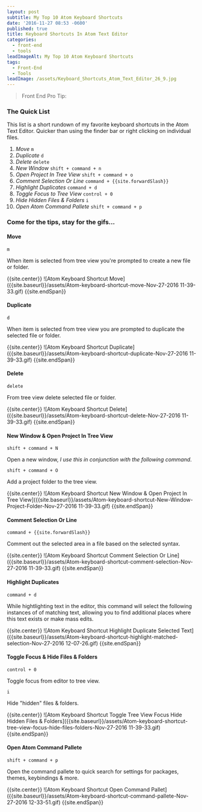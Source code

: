 ```yaml
---
layout: post
subtitle: My Top 10 Atom Keyboard Shortcuts
date: '2016-11-27 08:53 -0600'
published: true
title: Keyboard Shortcuts In Atom Text Editor
categories:
  - front-end
  - tools
leadImageAlt: My Top 10 Atom Keyboard Shortcuts
tags:
  - Front-End
  - Tools
leadImage: /assets/Keyboard_Shortcuts_Atom_Text_Editor_26_9.jpg
---
```


> Front End Pro Tip:

### The Quick List

This list is a short rundown of my favorite keyboard shortcuts in the Atom Text Editor. Quicker than using the finder bar or right clicking on individual files.

1. _Move_ `m`
1. _Duplicate_ `d`
1. _Delete_ `delete`
1. _New Window_ `shift + command + n`
1. _Open Project In Tree View_ `shift + command + o`
1. _Comment Selection Or Line_ `command + {{site.forwardSlash}}`
1. _Highlight Duplicates_ `command + d`
1. _Toggle Focus to Tree View_ `control + 0`
1. _Hide Hidden Files & Folders_ `i`
1. _Open Atom Command Pallete_ `shift + command + p`

### Come for the tips, stay for the gifs...

#### Move

```
m
```
When item is selected from tree view you're prompted to create a new file or folder.

{{site.center}}
![Atom Keyboard Shortcut Move]({{site.baseurl}}/assets/Atom-keyboard-shortcut-move-Nov-27-2016 11-39-33.gif)
{{site.endSpan}}

#### Duplicate

```
d
```
When item is selected from tree view you are prompted to duplicate the selected file or folder.

{{site.center}}
![Atom Keyboard Shortcut Duplicate]({{site.baseurl}}/assets/Atom-keyboard-shortcut-duplicate-Nov-27-2016 11-39-33.gif)
{{site.endSpan}}

#### Delete

```
delete
```
From tree view delete selected file or folder.

{{site.center}}
![Atom Keyboard Shortcut Delete]({{site.baseurl}}/assets/Atom-keyboard-shortcut-delete-Nov-27-2016 11-39-33.gif)
{{site.endSpan}}

#### New Window & Open Project In Tree View

```
shift + command + N
```
Open a new window, _I use this in conjunction with the following command_.

```
shift + command + O
```
Add a project folder to the tree view.

{{site.center}}
![Atom Keyboard Shortcut New Window & Open Project In Tree View]({{site.baseurl}}/assets/Atom-keyboard-shortcut-New-Window-Project-Folder-Nov-27-2016 11-39-33.gif)
{{site.endSpan}}

#### Comment Selection Or Line

```
command + {{site.forwardSlash}}
```
Comment out the selected area in a file based on the selected syntax.

{{site.center}}
![Atom Keyboard Shortcut Comment Selection Or Line]({{site.baseurl}}/assets/Atom-keyboard-shortcut-comment-selection-Nov-27-2016 11-39-33.gif)
{{site.endSpan}}

#### Highlight Duplicates

```
command + d
```
While hightlighting text in the editor, this command will select the following instances of of matching text, allowing you to find additional places where this text exists or make mass edits.

{{site.center}}
![Atom Keyboard Shortcut Highlight Duplicate Selected Text]({{site.baseurl}}/assets/Atom-keyboard-shortcut-highlight-matched-selection-Nov-27-2016 12-07-26.gif)
{{site.endSpan}}

#### Toggle Focus & Hide Files & Folders

```
control + 0
```
Toggle focus from editor to tree view.

```
i
```
Hide "hidden" files & folders.

{{site.center}}
![Atom Keyboard Shortcut Toggle Tree View Focus Hide Hidden Files & Folders]({{site.baseurl}}/assets/Atom-keyboard-shortcut-tree-view-focus-hide-files-folders-Nov-27-2016 11-39-33.gif)
{{site.endSpan}}

#### Open Atom Command Pallete

```
shift + command + p
```
Open the command pallete to quick search for settings for packages, themes, keybindings & more.

{{site.center}}
![Atom Keyboard Shortcut Open Command Pallet]({{site.baseurl}}/assets/Atom-keyboard-shortcut-command-pallete-Nov-27-2016 12-33-51.gif)
{{site.endSpan}}

